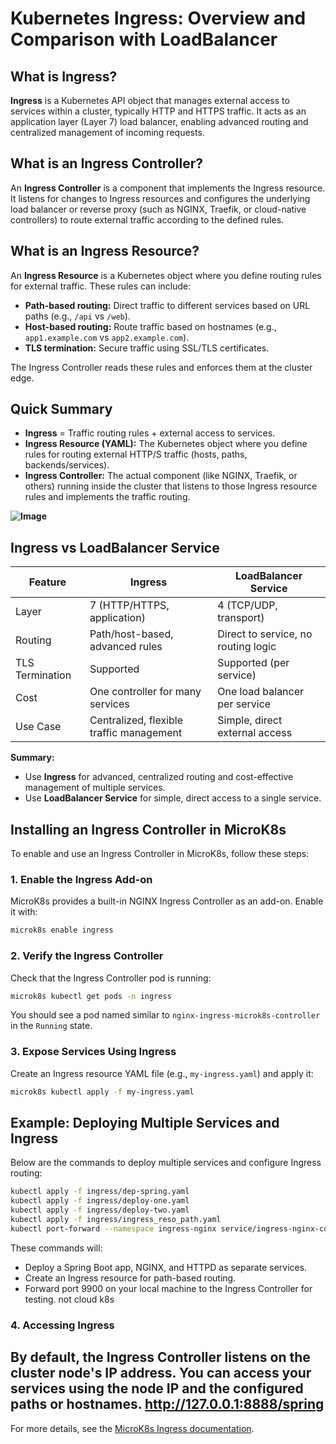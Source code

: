 # Kubernetes Ingress: Overview and Comparison with LoadBalancer

## What is Ingress?

**Ingress** is a Kubernetes API object that manages external access to services within a cluster, typically HTTP and HTTPS traffic. It acts as an application layer (Layer 7) load balancer, enabling advanced routing and centralized management of incoming requests.

## What is an Ingress Controller?

An **Ingress Controller** is a component that implements the Ingress resource. It listens for changes to Ingress resources and configures the underlying load balancer or reverse proxy (such as NGINX, Traefik, or cloud-native controllers) to route external traffic according to the defined rules.

## What is an Ingress Resource?

An **Ingress Resource** is a Kubernetes object where you define routing rules for external traffic. These rules can include:

- **Path-based routing:** Direct traffic to different services based on URL paths (e.g., `/api` vs `/web`).
- **Host-based routing:** Route traffic based on hostnames (e.g., `app1.example.com` vs `app2.example.com`).
- **TLS termination:** Secure traffic using SSL/TLS certificates.

The Ingress Controller reads these rules and enforces them at the cluster edge.

## Quick Summary

- **Ingress** = Traffic routing rules + external access to services.
- **Ingress Resource (YAML):** The Kubernetes object where you define rules for routing external HTTP/S traffic (hosts, paths, backends/services).
- **Ingress Controller:** The actual component (like NGINX, Traefik, or others) running inside the cluster that listens to those Ingress resource rules and implements the traffic routing.

**![Image](https://github.com/user-attachments/assets/dfbec2ae-26eb-4e83-9fa7-fe83c0b3be32)**



## Ingress vs LoadBalancer Service

| Feature                | Ingress                                   | LoadBalancer Service                  |
|------------------------|-------------------------------------------|---------------------------------------|
| Layer                  | 7 (HTTP/HTTPS, application)               | 4 (TCP/UDP, transport)                |
| Routing                | Path/host-based, advanced rules           | Direct to service, no routing logic   |
| TLS Termination        | Supported                                 | Supported (per service)               |
| Cost                   | One controller for many services          | One load balancer per service         |
| Use Case               | Centralized, flexible traffic management  | Simple, direct external access        |

**Summary:**  
- Use **Ingress** for advanced, centralized routing and cost-effective management of multiple services.
- Use **LoadBalancer Service** for simple, direct access to a single service.


## Installing an Ingress Controller in MicroK8s

To enable and use an Ingress Controller in MicroK8s, follow these steps:

### 1. Enable the Ingress Add-on

MicroK8s provides a built-in NGINX Ingress Controller as an add-on. Enable it with:

```sh
microk8s enable ingress
```

### 2. Verify the Ingress Controller

Check that the Ingress Controller pod is running:

```sh
microk8s kubectl get pods -n ingress
```

You should see a pod named similar to `nginx-ingress-microk8s-controller` in the `Running` state.

### 3. Expose Services Using Ingress

Create an Ingress resource YAML file (e.g., `my-ingress.yaml`) and apply it:

```sh
microk8s kubectl apply -f my-ingress.yaml
``` 

## Example: Deploying Multiple Services and Ingress

Below are the commands to deploy multiple services and configure Ingress routing:

```sh
kubectl apply -f ingress/dep-spring.yaml
kubectl apply -f ingress/deploy-one.yaml
kubectl apply -f ingress/deploy-two.yaml
kubectl apply -f ingress/ingress_reso_path.yaml
kubectl port-forward --namespace ingress-nginx service/ingress-nginx-controller 9900:80
```

These commands will:
- Deploy a Spring Boot app, NGINX, and HTTPD as separate services.
- Create an Ingress resource for path-based routing.
- Forward port 9900 on your local machine to the Ingress Controller for testing. not cloud k8s
### 4. Accessing Ingress

By default, the Ingress Controller listens on the cluster node's IP address. You can access your services using the node IP and the configured paths or hostnames.
   http://127.0.0.1:8888/spring
---

For more details, see the [MicroK8s Ingress documentation](https://microk8s.io/docs/addon-ingress).
